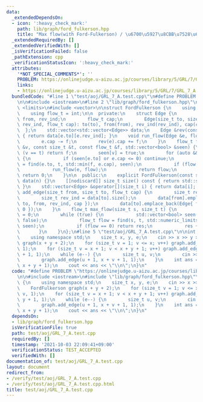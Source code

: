 ```yaml
---
data:
  _extendedDependsOn:
  - icon: ':heavy_check_mark:'
    path: lib/graph/ford_fulkerson.hpp
    title: "Max flow(with Ford-Fulkerson) / \u6700\u5927\u8CBB\u7528\u6D41"
  _extendedRequiredBy: []
  _extendedVerifiedWith: []
  _isVerificationFailed: false
  _pathExtension: cpp
  _verificationStatusIcon: ':heavy_check_mark:'
  attributes:
    '*NOT_SPECIAL_COMMENTS*': ''
    PROBLEM: https://onlinejudge.u-aizu.ac.jp/courses/library/5/GRL/7/GRL_7_A
    links:
    - https://onlinejudge.u-aizu.ac.jp/courses/library/5/GRL/7/GRL_7_A
  bundledCode: "#line 1 \"test/aoj/GRL_7_A.test.cpp\"\n#define PROBLEM \"https://onlinejudge.u-aizu.ac.jp/courses/library/5/GRL/7/GRL_7_A\"\
    \n\n#include <iostream>\n#line 2 \"lib/graph/ford_fulkerson.hpp\"\n\n#include\
    \ <limits>\n#include <vector>\n\nstruct FordFulkerson {\n    using size_t = std::size_t;\n\
    \    using flow_t = int;\n\n  private:\n    struct Edge {\n        size_t to,\
    \ from, rev_ind;\n        flow_t cap;\n        Edge(size_t to, size_t from, size_t\
    \ rev_ind, flow_t cap): to(to), from(from), rev_ind(rev_ind), cap(cap) {}\n  \
    \  };\n    std::vector<std::vector<Edge>> data;\n    Edge &rev(const Edge &e)\
    \ { return data[e.to][e.rev_ind]; }\n    void run_flow(Edge &e, flow_t f) {\n\
    \        e.cap -= f;\n        rev(e).cap += f;\n    }\n    flow_t find(const size_t\
    \ &v, const size_t &t, const flow_t &f, std::vector<bool> &seen) {\n        if\
    \ (v == t) return f;\n        seen[v] = true;\n        for (auto &&e: data[v])\
    \ {\n            if (seen[e.to] or e.cap <= 0) continue;\n            flow_t flow\
    \ = find(e.to, t, std::min(f, e.cap), seen);\n            if (flow == 0) continue;\n\
    \            run_flow(e, flow);\n            return flow;\n        }\n       \
    \ return 0;\n    }\n\n  public:\n    explicit FordFulkerson(const size_t n = 0):\
    \ data(n) {}\n    [[nodiscard]] size_t size() const { return std::size(data);\
    \ }\n    std::vector<Edge> &operator[](size_t i) { return data[i]; }\n    void\
    \ add_edge(size_t from, size_t to, flow_t cap) {\n        size_t reg_ind = data[from].size();\n\
    \        size_t rev_ind = data[to].size();\n        data[from].emplace_back(Edge{\
    \ to, from, rev_ind, cap });\n        data[to].emplace_back(Edge{ from, to, reg_ind,\
    \ 0 });\n    }\n    flow_t max_flow(size_t s, size_t t) {\n        flow_t res\
    \ = 0;\n        while (true) {\n            std::vector<bool> seen(data.size(),\
    \ false);\n            flow_t flow = find(s, t, std::numeric_limits<int>::max(),\
    \ seen);\n            if (flow == 0) return res;\n            res += flow;\n \
    \       }\n    }\n};\n#line 5 \"test/aoj/GRL_7_A.test.cpp\"\n\nint main() {\n\
    \    using namespace std;\n    size_t x, y, e;\n    cin >> x >> y >> e;\n    FordFulkerson\
    \ graph(x + y + 2);\n    for (size_t v = 1; v <= x; v++) graph.add_edge(0, v,\
    \ 1);\n    for (size_t v = x + 1; v < x + y + 1; v++) graph.add_edge(v, x + y\
    \ + 1, 1);\n    while (e--) {\n        size_t u, v;\n        cin >> u >> v;\n\
    \        graph.add_edge(u + 1, x + v + 1, 1);\n    }\n    int ans = graph.max_flow(0,\
    \ x + y + 1);\n    cout << ans << \"\\n\";\n}\n"
  code: "#define PROBLEM \"https://onlinejudge.u-aizu.ac.jp/courses/library/5/GRL/7/GRL_7_A\"\
    \n\n#include <iostream>\n#include \"lib/graph/ford_fulkerson.hpp\"\n\nint main()\
    \ {\n    using namespace std;\n    size_t x, y, e;\n    cin >> x >> y >> e;\n\
    \    FordFulkerson graph(x + y + 2);\n    for (size_t v = 1; v <= x; v++) graph.add_edge(0,\
    \ v, 1);\n    for (size_t v = x + 1; v < x + y + 1; v++) graph.add_edge(v, x +\
    \ y + 1, 1);\n    while (e--) {\n        size_t u, v;\n        cin >> u >> v;\n\
    \        graph.add_edge(u + 1, x + v + 1, 1);\n    }\n    int ans = graph.max_flow(0,\
    \ x + y + 1);\n    cout << ans << \"\\n\";\n}\n"
  dependsOn:
  - lib/graph/ford_fulkerson.hpp
  isVerificationFile: true
  path: test/aoj/GRL_7_A.test.cpp
  requiredBy: []
  timestamp: '2021-10-03 22:09:41+09:00'
  verificationStatus: TEST_ACCEPTED
  verifiedWith: []
documentation_of: test/aoj/GRL_7_A.test.cpp
layout: document
redirect_from:
- /verify/test/aoj/GRL_7_A.test.cpp
- /verify/test/aoj/GRL_7_A.test.cpp.html
title: test/aoj/GRL_7_A.test.cpp
---
```

